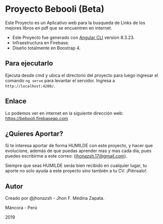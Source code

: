 # Proyecto Bebooli (Beta)

Este Proyecto es un Aplicativo web para la busqueda de Links de los mejores libros en pdf que se encuentren en internet.

- Este Proyecto fue generado con [Angular CLI](https://github.com/angular/angular-cli) version 8.3.23.
- Infraestructura en Firebase.
- Diseño totalmente en Boostrap 4.

## Para ejecutarlo 

Ejecuta desde cmd y ubica el directorio del proyecto para luego ingresar el comando `ng serve` para levantar el servidor. Ingresa a `http://localhost:4200/`.

## Enlace

Lo podemos ver en internet en la siguiente dirección web: https://bebooli.firebaseap.com

## ¿Quieres Aportar?

Si te interesa aportar de forma HUMILDE con este proyecto, y hacer que evolucione, además de que puedas aprender mas y mas cada día, pues puedes escribirme a este correo: (jhonazsh.17@gmail.com). 

Siempre que seas HUMILDE serás bien recibido en cualquier lugar, tu aporte no solo ayuda a este proyecto sino también a tu CV. ¡Piénsalo!. 

## Autor

Creado por @jhonazsh - Jhon F. Medina Zapata.

Máncora - Perú

2019
